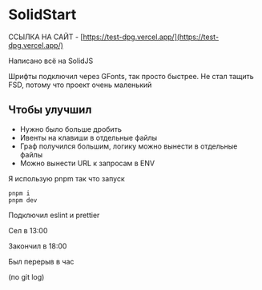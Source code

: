 # SolidStart

ССЫЛКА НА САЙТ - [https://test-dpg.vercel.app/](https://test-dpg.vercel.app/)

Написано всё на SolidJS

Шрифты подключил через GFonts, так просто быстрее.
Не стал тащить FSD, потому что проект очень маленький

## Чтобы улучшил
- Нужно было больше дробить
- Ивенты на клавиши в отдельные файлы
- Граф получился большим, логику можно вынести в отдельные файлы
- Можно вынести URL к запросам в ENV

Я использую pnpm так что запуск
```
pnpm i
pnpm dev
```

Подключил eslint и prettier

Сел в 13:00

Закончил в 18:00

Был перерыв в час

(по git log)
